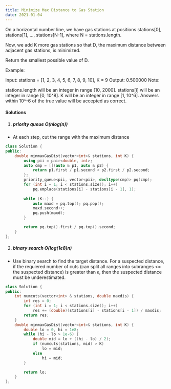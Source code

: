 ```yaml
---
title: Minimize Max Distance to Gas Station
date: 2021-01-04
---
```

On a horizontal number line, we have gas stations at positions stations[0], stations[1], ..., stations[N-1], where N = stations.length.

Now, we add K more gas stations so that D, the maximum distance between adjacent gas stations, is minimized.

Return the smallest possible value of D.

Example:

Input: stations = [1, 2, 3, 4, 5, 6, 7, 8, 9, 10], K = 9
Output: 0.500000
Note:

stations.length will be an integer in range [10, 2000].
stations[i] will be an integer in range [0, 10^8].
K will be an integer in range [1, 10^6].
Answers within 10^-6 of the true value will be accepted as correct.

#### Solutions

1. ##### priority queue O(nlog(n))

- At each step, cut the range with the maximum distance

```cpp
class Solution {
public:
    double minmaxGasDist(vector<int>& stations, int K) {
        using pii = pair<double, int>;
        auto cmp = [](auto & p1, auto & p2) {
            return p1.first / p1.second < p2.first / p2.second;
        };
        priority_queue<pii, vector<pii>, decltype(cmp)> pq(cmp); 
        for (int i = 1; i < stations.size(); i++)
            pq.emplace(stations[i] - stations[i - 1], 1);
        
        while (K--) {
            auto maxd = pq.top(); pq.pop();
            maxd.second++;
            pq.push(maxd);
        }

        return pq.top().first / pq.top().second;
    }
};
```

2. ##### binary search O(log(1e8)n)

- Use binary search to find the target distance. For a suspected distance, if the requiered number of cuts (can split all ranges into subranges <= the suspected distance) is greater than `K`, then the suspected distance must be underestimated.

```cpp
class Solution {
public:
    int numcuts(vector<int> & stations, double maxdis) {
        int res = 0;
        for (int i = 1; i < stations.size(); i++)
            res += (double)(stations[i] - stations[i - 1]) / maxdis;
        return res;
    }
    double minmaxGasDist(vector<int>& stations, int K) {
        double lo = 0, hi = 1e8;
        while (hi - lo > 1e-6) {
            double mid = lo + ((hi - lo) / 2);
            if (numcuts(stations, mid) > K)
                lo = mid;
            else
                hi = mid;
        }

        return lo;
    }
};
```